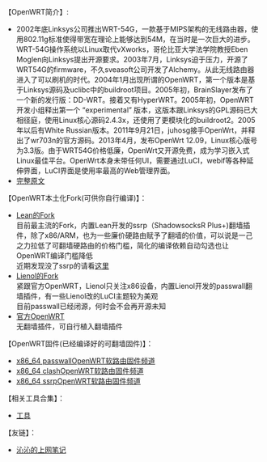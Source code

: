 【OpenWRT简介】:         
* 2002年底Linksys公司推出WRT-54G，一款基于MIPS架构的无线路由器，使用802.11g标准使得带宽在理论上能够达到54M，在当时是一次巨大的进步。WRT-54G操作系统以Linux取代vXworks，哥伦比亚大学法学院教授Eben Moglen向Linksys提出开源要求。2003年7月，Linksys迫于压力，开源了WRT54G的firmware，不久sveasoft公司开发了Alchemy。从此无线路由器进入了可以刷机的时代。2004年1月出现所谓的OpenWRT，第一个版本是基于Linksys源码及uclibc中的buildroot项目。2005年初，BrainSlayer发布了一个新的发行版：DD-WRT。接着又有HyperWRT。2005年初，OpenWRT开发小组释出第一个 “experimental” 版本，这版本跟Linksys的GPL源码已大相径庭，使用Linux核心源码2.4.3x，还使用了更模块化的buildroot2。2005年以后有White Russian版本。2011年9月21日，juhosg接手OpenWrt，并释出了wr703n的官方源码。2013年4月，发布OpenWrt 12.09，Linux核心版号为3.3版。由于WRT54G价格低廉，OpenWrt又开源免费，成为学习嵌入式Linux最佳平台。OpenWrt本身未带任何UI，需要通过LuCI，webif等各种延伸界面，LuCI界面是使用率最高的Web管理界面。          
* [完整原文](https://zh.wikipedia.org/wiki/OpenWrt)                  

【OpenWRT本土化Fork(可供你自行编译)】：                
* [Lean的Fork](https://github.com/coolsnowwolf/lede)            
目前最主流的Fork，内置Lean开发的ssrp（ShadowsocksR Plus+)翻墙插件，除了x86/ARM，也为一些廉价硬路由赋予了翻墙的价值，可以说是一己之力拉低了可翻墙硬路由的价格门槛，简化的编译依赖自动勾选也让OpenWRT编译门槛降低          
近期发现没了ssrp的请看[这里](https://github.com/coolsnowwolf/lede/blob/master/feeds.conf.default)          
* [Lienol的Fork](https://github.com/Lienol/openwrt)              
紧跟官方OpenWRT，Lienol只关注x86设备，内置Lienol开发的passwall翻墙插件，有一些Lienol改的LuCI主题较为美观                 
目前passwall已经闭源，何时会不会再开源未知                 
* [官方OpenWRT](https://github.com/openwrt/openwrt)          
无翻墙插件，可自行植入翻墙插件                            

【OpenWRT固件(已经编译好的可翻墙固件)】：            
* [x86_64 passwallOpenWRT软路由固件频道](https://t.me/passwallOpenWRT233)         
* [x86_64 clashOpenWRT软路由固件频道](https://t.me/clashOpenWRT233)        
* [x86_64 ssrpOpenWRT软路由固件频道](https://t.me/ssrpOpenWRT)          

【相关工具合集】：         
* [工具](https://opisthebest.github.io/tool/)                         

【友链】：                 
* [沁沁的上网笔记](https://quickvideosharing.github.io/note/)               










